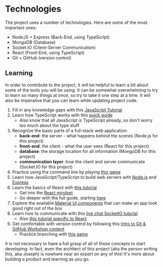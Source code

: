 # Technologies
The project uses a number of technologies. Here are some of the most important ones:

- NodeJS + Express (Back-End, using TypeScript)
- MongoDB (Database)
- Socket.IO (Client-Server Communication)
- React (Front-End, using TypeScript)
- Git + GitHub (version control)

## Learning
In order to contribute to the project, it will be helpful to learn a bit about some of the tools you will be using. It can be somewhat overwhelming to try to learn so many things at once, so try to take it one step at a time. It will also be imperative that you can learn while updating project code.

1. Fill in any knowledge gaps with this [JavaScript Tutorial](https://javascript.info/)
1. Learn how TypeScript works with this [quick guide](https://www.typescriptlang.org/docs/handbook/typescript-in-5-minutes.html)
    - Also know that all JavaScript _is_ TypeScript already, so don't worry too much about the type stuff
1. Recognize the basic parts of a full-stack web application:
    - **back-end**: the server - what happens behind the scenes (Node.js for this project)
    - **front-end**: the client - what the user sees (React for this project)
    - **database**: the storage location for all information (MongoDB for this project)
    - **communication layer**: how the client and server communicate (Socket.IO for this project)
1. Practice using the command line by playing [this game](http://www.mprat.org/Terminus/)
1. Learn how JavaScript/TypeScript to build web servers with [Node.js](https://nodejs.dev/en/learn/) and [Express](https://expressjs.com/)
1. Learn the basics of React with [this tutorial](https://react.dev/learn/tutorial-tic-tac-toe)
    - Get into the [React mindset](https://react.dev/learn/thinking-in-react)
    - Go deeper with the full guide, starting [here](https://react.dev/learn/describing-the-ui)
1. Explore the available [Material UI components](https://mui.com/material-ui/getting-started/usage/) that can make an app look good right out of the box
1. Learn how to communicate with this [live chat SocketIO tutorial](https://socket.io/get-started/chat)
    - Also [this tutorial specific to React](https://socket.io/how-to/use-with-react)
1. Get comfortable with version control by following this [Intro to Git & GitHub Workshop content](https://hylandtechoutreach.github.io/hackathon/Activities/IntroToGitWorkshop/StudentDesc.html)
    - Practice branching with [this game](https://learngitbranching.js.org/)

It is not necessary to have a full grasp of all of these concepts to start developing. In fact, even the architect of this project (aka the person writing this, aka Joseph) is nowhere near an expert on any of this! It's more about building a product and learning as you go.
